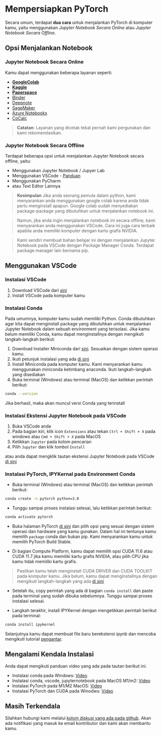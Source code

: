 # Mempersiapkan PyTorch

Secara umum, terdapat **dua cara** untuk menjalankan PyTorch di komputer kamu, yaitu menggunakan _Jupyter Notebook Secara Online_ atau _Jupyter Notebook Secara Offline_.

## Opsi Menjalankan Notebook

### Jupyter Notebook Secara Online
Kamu dapat menggunakan beberapa layanan seperti:

- [**GoogleColab**](https://colab.research.google.com/)
- [**Kaggle**](https://www.kaggle.com/)
- [**Paperspace**](https://www.paperspace.com/)
- [Binder](https://mybinder.org/)
- [Deepnote](https://deepnote.com/)
- [SageMaker](https://aws.amazon.com/sagemaker/)
- [Azure Notebooks](https://notebooks.azure.com/)
- [CoCalc](https://cocalc.com/)

> **Catatan**: Layanan yang dicetak tebal pernah kami pergunakan dan kami rekomendasikan.

### Jupyter Notebook Secara Offline

Terdapat beberapa opsi untuk menjalankan Jupyter Notebook secara offline, yaitu:

- Menggunakan Jupyter Notebook / Jupyer Lab
- Menggunakan VSCode - [Panduan](#vscode)
- Menggunakan PyCharm
- atau Text Editor Lainnya



> **Kesimpulan**
> Jika anda seorang pemula dalam python, kami menyarankan anda menggunakan google colab karena anda tidak perlu menginstall apapun. Google colab sudah menyediakan package-package yang dibutuhkan untuk menjalankan notebook ini.

> Namun, jika anda ingin menjalankan notebook ini secara offline, kami menyarankan anda menggunakan VSCode. Cara ini juga cara terbaik apabila anda memiliki komputer dengan kartu grafis NVIDIA.

> Kami sendiri membuat bahan belajar ini dengan menjalankan Jupyter Notebook pada VSCode dengan Package Manager Conda. Terdapat package manager lain bernama pip.

## <a name="vscode"></a>Menggunakan VSCode

### Instalasi VSCode
1. Download VSCode dari [sini](https://code.visualstudio.com/download)
2. Install VSCode pada komputer kamu

### Instalasi Conda
Pada umumnya, komputer kamu sudah memiliki Python. Conda dibutuhkan agar kita dapat menginstall package yang dibutuhkan untuk menjalankan Jupyter Notebook dalam sebuah environment yang terisolasi. Jika kamu belum memiliki Conda, kamu dapat menginstallnya dengan mengikuti langkah-langkah berikut:

1. Download Installer Miniconda dari [sini](https://docs.conda.io/en/latest/miniconda.html). Sesuaikan dengan sistem operasi kamu.
2. Ikuti petunjuk instalasi yang ada [di sini](https://docs.conda.io/projects/conda/en/latest/user-guide/install/download.html)
3. Install Miniconda pada komputer kamu. Kami menyarankan kamu menggunakan miniconda ketimbang anaconda. Ikuti langkah-langkah yang disediakan
4. Buka terminal (Windows) atau terminal (MacOS) dan ketikkan perintah berikut:
```bash
conda --version
```
Jika berhasil, maka akan muncul versi Conda yang terinstall

### Instalasi Ekstensi Jupyter Notebook pada VSCode
1. Buka VSCode anda
2. Pada bagian kiri, klik icon `Extensions` atau tekan `Ctrl + Shift + X` pada windows atau `Cmd + Shift + X` pada MacOS
3. Ketikkan `Jupyter` pada kolom pencarian
4. Pilih `Jupyter` dan klik tombol `Install`

atau anda dapat mengklik tautan ekstensi Jupyter Notebook pada VSCode [di sini](https://marketplace.visualstudio.com/items?itemName=ms-toolsai.jupyter)

### Instalasi PyTorch, IPYKernal pada Environment Conda
- Buka terminal (Windows) atau terminal (MacOS) dan ketikkan perintah berikut:

```bash
conda create -n pytorch python=3.8
```

- Tunggu sampai proses instalasi selesai, lalu ketikkan perintah berikut:

```bash
conda activate pytorch
```

- Buka halaman PyTorch [di sini](https://pytorch.org/get-started/locally/) dan pilih opsi yang sesuai dengan sistem operasi dan hardware yang kamu gunakan. Dalam hal ini tentunya kamu memilih `package` conda dan bukan pip. Kami menyarankan kamu untuk memilih PyTorch Build Stable.

- Di bagian Compute Platform, kamu dapat memilih opsi CUDA 11.6 atau CUDA 11.7 jika kamu memiliki kartu grafis NVIDIA, atau pilih CPU jika kamu tidak memiliki kartu grafis.


> Pastikan kamu telah menginstall CUDA DRIVER dan CUDA TOOLKIT pada komputer kamu. Jika belum, kamu dapat menginstallnya dengan mengikuti langkah-langkah yang ada [di sini](https://docs.nvidia.com/cuda/cuda-installation-guide-microsoft-windows/index.html)

- Setelah itu, copy perintah yang ada di bagian `conda install` dan paste pada terminal yang sudah dibuka sebelumnya. Tunggu sampai proses instalasi selesai.

- Langkah terakhir, install IPYKernel dengan mengetikkan perintah berikut pada terminal:

```bash
conda install ipykernel
```

Selanjutnya kamu dapat membuat file baru berekstensi ipynb dan mencoba mengikuti tutorial [pengantar](./00_Pengantar.ipynb).

## Mengalami Kendala Instalasi

Anda dapat mengikuti panduan video yang ada pada tautan berikut ini:

- Instalasi conda pada Windows: [Video](https://www.youtube.com/watch?v=1mn-vA5l_90)
- Instalasi conda, vscode, jupyternotebook pada MacOS M1/m2: [Video](https://www.youtube.com/watch?v=lRJ53rPrKD0)
- Instalasi PyTorch pada M1/M2 MacOS: [Video](https://www.youtube.com/watch?v=VEDy-c5Sk8Y)
- Instalasi PyTorch dan CUDA pada Winodws: [Video](https://www.youtube.com/watch?v=GMSjDTU8Zlc)

## Masih Terkendala

Silahkan hubungi kami melalui [kolom diskusi yang ada pada github](https://github.com/mctosima/belajarpytorch/discussions). Akan ada notifikasi yang masuk ke email kontributor dan kami akan membantu kamu.
